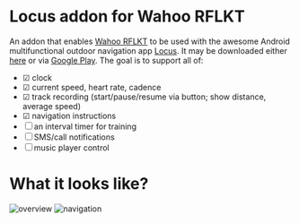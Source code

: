 # Locus addon for Wahoo RFLKT

An addon that enables [Wahoo RFLKT][rflkt] to be used with the awesome Android
multifunctional outdoor navigation app [Locus][locus]. It may be downloaded
either [here][releases] or via [Google Play][playstore]. The goal is to
support all of:

- ☑ clock
- ☑ current speed, heart rate, cadence
- ☑ track recording (start/pause/resume via button; show distance, average speed)
- ☑ navigation instructions
- ☐ an interval timer for training
- ☐ SMS/call notifications
- ☐ music player control

[rflkt]: http://eu.wahoofitness.com/devices/rflkt.html
[locus]: http://www.locusmap.eu/
[releases]: https://github.com/liskin/locus-rflkt-addon/releases
[playstore]: https://play.google.com/store/apps/details?id=cz.nomi.locusRflktAddon

# What it looks like?

![overview](
https://cloud.githubusercontent.com/assets/300342/13191955/07d7ea46-d768-11e5-93ac-fba1159539d2.jpg
) ![navigation](
https://cloud.githubusercontent.com/assets/300342/13191956/07d9238e-d768-11e5-8405-1127e4695b56.jpg
)
